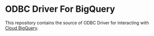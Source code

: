 # ODBC Driver For BigQuery

This repository contains the source of ODBC Driver for interacting with
[Cloud BigQuery](https://cloud.google.com/bigquery/).
